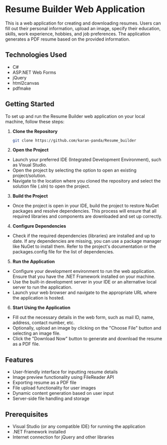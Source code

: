# Resume Builder Web Application
This is a web application for creating and downloading resumes. Users can fill out their personal information, upload an image, specify their education, skills, work experience, hobbies, and job preferences. The application generates a PDF resume based on the provided information.

## Technologies Used
- C#
- ASP.NET Web Forms
- jQuery
- html2canvas
- pdfmake

## Getting Started
To set up and run the Resume Builder web application on your local machine, follow these steps:

1. **Clone the Repository**
   ```bash
   git clone https://github.com/karan-panda/Resume_builder
   ```
2. **Open the Project**
- Launch your preferred IDE (Integrated Development Environment), such as Visual Studio.
- Open the project by selecting the option to open an existing project/solution.
- Navigate to the location where you cloned the repository and select the solution file (.sln) to open the project.

3. **Build the Project**

- Once the project is open in your IDE, build the project to restore NuGet packages and resolve dependencies. This process will ensure that all required libraries and components are downloaded and set up correctly.

4. **Configure Dependencies**

- Check if the required dependencies (libraries) are installed and up to date. If any dependencies are missing, you can use a package manager like NuGet to install them. Refer to the project's documentation or the packages.config file for the list of dependencies.

5. **Run the Application**

- Configure your development environment to run the web application. Ensure that you have the .NET Framework installed on your machine.
- Use the built-in development server in your IDE or an alternative local server to run the application.
- Launch your web browser and navigate to the appropriate URL where the application is hosted.

6. **Start Using the Application**

- Fill out the necessary details in the web form, such as mail ID, name, address, contact number, etc.
- Optionally, upload an image by clicking on the "Choose File" button and selecting an image file.
- Click the "Download Now" button to generate and download the resume as a PDF file.

## Features
- User-friendly interface for inputting resume details
- Image preview functionality using FileReader API
- Exporting resume as a PDF file
- File upload functionality for user images
- Dynamic content generation based on user input
- Server-side file handling and storage

## Prerequisites
- Visual Studio (or any compatible IDE) for running the application
- .NET Framework installed
- Internet connection for jQuery and other libraries

